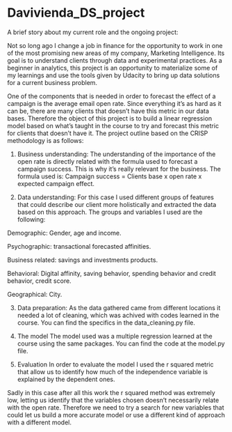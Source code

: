 # Davivienda_DS_project

A brief story about my current role and the ongoing project:

Not so long ago I change a job in finance for the opportunity to work in one of the most promising new areas of my company, Marketing Intelligence. Its goal is to understand clients through data and experimental practices. As a beginner in analytics, this project is an opportunity to materialize some of my learnings and use the tools given by Udacity to bring up data solutions for a current business problem.

One of the components that is needed in order to forecast the effect of a campaign is the average email open rate. Since everything it’s as hard as it can be, there are many clients that doesn’t have this metric in our data bases. Therefore the object of this project is to build a linear regression model based on what’s taught in the course to try and forecast this metric for clients that doesn’t have it. The project outline based on the CRISP methodology is as follows:

1.	Business understanding:
The understanding of the importance of the open rate is directly related with the formula used to forecast a campaign success. This is why it’s really relevant for the business. 
The formula used is: 
Campaign success = Clients base x open rate x expected campaign effect. 

2.	Data understanding:
For this case I used different groups of features that could describe our client more holistically and extracted the data based on this approach. The groups and variables I used are the following:

   Demographic: Gender, age and income.

   Psychographic: transactional forecasted affinities.

   Business related: savings and investments products.

   Behavioral: Digital affinity, saving behavior, spending behavior and credit behavior, credit score.

   Geographical: City.

3.	Data preparation: 
As the data gathered came from different locations it needed a lot of cleaning, which was achived with codes learned in the course. You can find the specifics in the data_cleaning.py file.

4.	The model
The model used was a multiple regression learned at the course using the same packages. You can find the code at the model.py file.

5.	Evaluation
In order to evaluate the model I used the r squared metric that allow us to identify how much of the independence variable is explained by the dependent ones.

Sadly in this case after all this work the r squared method was extremely low, letting us identify that the variables chosen doesn’t necessarily relate with the open rate. Therefore we need to try a search for new variables that could let us build a more accurate model or use a different kind of approach with a different model.
	 
